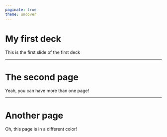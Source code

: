 ```yaml
---
paginate: true
theme: uncover
---
```


# My first deck

This is the first slide of the first deck

---

# The second page

Yeah, you can have more than one page!

---

<!-- backgroundColor: salmon -->

# Another page

Oh, this page is in a different color!
